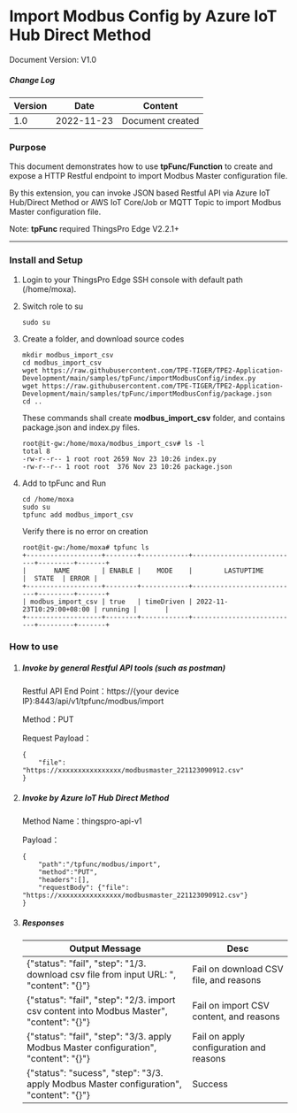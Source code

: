 # Import Modbus Config by Azure IoT Hub Direct Method

Document Version: V1.0

##### Change Log

| Version | Date       | Content          |
| ------- | ---------- | ---------------- |
| 1.0     | 2022-11-23 | Document created |

### Purpose

This document demonstrates how to use **tpFunc/Function** to create and expose a HTTP Restful endpoint to import Modbus Master configuration file. 

By this extension, you can invoke JSON based Restful API via Azure IoT Hub/Direct Method or AWS IoT Core/Job or MQTT Topic to import Modbus Master configuration file.

Note: **tpFunc** required ThingsPro Edge V2.2.1+

------

### Install and Setup

1. Login to your ThingsPro Edge SSH console with default path (/home/moxa).

2. Switch role to su

   ```
   sudo su
   ```

3. Create a folder, and download source codes

   ```
   mkdir modbus_import_csv
   cd modbus_import_csv
   wget https://raw.githubusercontent.com/TPE-TIGER/TPE2-Application-Development/main/samples/tpFunc/importModbusConfig/index.py
   wget https://raw.githubusercontent.com/TPE-TIGER/TPE2-Application-Development/main/samples/tpFunc/importModbusConfig/package.json
   cd ..
   
   ```

   These commands shall create **modbus_import_csv** folder, and contains package.json and index.py files.

   ```
   root@it-gw:/home/moxa/modbus_import_csv# ls -l
   total 8
   -rw-r--r-- 1 root root 2659 Nov 23 10:26 index.py
   -rw-r--r-- 1 root root  376 Nov 23 10:26 package.json
   ```

4. Add to tpFunc and Run

   ```
   cd /home/moxa
   sudo su
   tpfunc add modbus_import_csv
   ```

   Verify there is no error on creation

   ```
   root@it-gw:/home/moxa# tpfunc ls
   +-------------------+--------+------------+---------------------------+---------+-------+
   |       NAME        | ENABLE |    MODE    |        LASTUPTIME         |  STATE  | ERROR |
   +-------------------+--------+------------+---------------------------+---------+-------+
   | modbus_import_csv | true   | timeDriven | 2022-11-23T10:29:00+08:00 | running |       |
   +-------------------+--------+------------+---------------------------+---------+-------+
   ```

   

### How to use

1. ##### Invoke by general Restful API tools (such as postman)

   Restful API End Point：https://{your device IP}:8443/api/v1/tpfunc/modbus/import

   Method：PUT

   Request Payload：

   ```
   {
       "file": "https://xxxxxxxxxxxxxxxx/modbusmaster_221123090912.csv"
   }
   ```

2. ##### Invoke by Azure IoT Hub Direct Method

   Method Name：thingspro-api-v1

   Payload：

   ```
   {
       "path":"/tpfunc/modbus/import",
       "method":"PUT",
       "headers":[],
       "requestBody": {"file": "https://xxxxxxxxxxxxxxxx/modbusmaster_221123090912.csv"}
   }
   ```

3. ##### Responses

   | Output Message                                               | Desc                                    |
   | ------------------------------------------------------------ | --------------------------------------- |
   | {"status": "fail", "step": "1/3. download csv file from input URL: ", "content": "{}"} | Fail on download CSV file, and reasons  |
   | {"status": "fail", "step": "2/3. import csv content into Modbus Master", "content": "{}"} | Fail on import CSV content, and reasons |
   | {"status": "fail", "step": "3/3. apply Modbus Master configuration", "content": "{}"} | Fail on apply configuration and reasons |
   | {"status": "sucess", "step": "3/3. apply Modbus Master configuration", "content": "{}"} | Success                                 |

   


